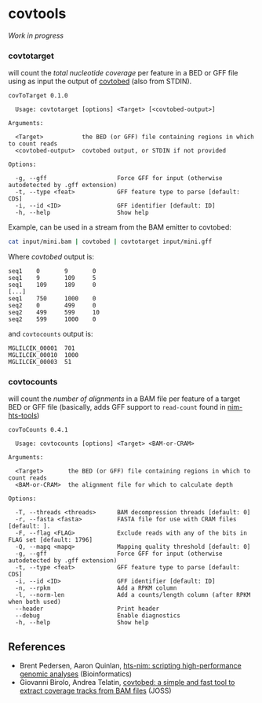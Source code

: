# covtools

_Work in progress_


### covtotarget
will count the _total nucleotide coverage_ per feature in a BED or GFF file using as input the output of [covtobed](https://github.com/telatin/covtobed) (also from STDIN).

```
covToTarget 0.1.0

  Usage: covtotarget [options] <Target> [<covtobed-output>]

Arguments:                                                                                                                                                 

  <Target>           the BED (or GFF) file containing regions in which to count reads
  <covtobed-output>  covtobed output, or STDIN if not provided

Options:

  -g, --gff                    Force GFF for input (otherwise autodetected by .gff extension)
  -t, --type <feat>            GFF feature type to parse [default: CDS]
  -i, --id <ID>                GFF identifier [default: ID]
  -h, --help                   Show help
```

Example, can be used in a stream from the BAM emitter to covtobed:
```bash
cat input/mini.bam | covtobed | covtotarget input/mini.gff
```

Where _covtobed_ output is:
```text
seq1    0       9       0
seq1    9       109     5
seq1    109     189     0
[...]
seq1    750     1000    0
seq2    0       499     0
seq2    499     599     10
seq2    599     1000    0
```

and `covtocounts` output is:
```text
MGLILCEK_00001  701
MGLILCEK_00010  1000
MGLILCEK_00003  51
```

 
### covtocounts
will count the _number of alignments_ in a BAM file per feature of a target BED or GFF file (basically, adds GFF support to `read-count` found in [nim-hts-tools](https://github.com/brentp/hts-nim-tools))
```
covToCounts 0.4.1

  Usage: covtocounts [options] <Target> <BAM-or-CRAM>

Arguments:                                                                                                                                                 

  <Target>       the BED (or GFF) file containing regions in which to count reads
  <BAM-or-CRAM>  the alignment file for which to calculate depth

Options:

  -T, --threads <threads>      BAM decompression threads [default: 0]
  -r, --fasta <fasta>          FASTA file for use with CRAM files [default: ].
  -F, --flag <FLAG>            Exclude reads with any of the bits in FLAG set [default: 1796]
  -Q, --mapq <mapq>            Mapping quality threshold [default: 0]
  -g, --gff                    Force GFF for input (otherwise autodetected by .gff extension)
  -t, --type <feat>            GFF feature type to parse [default: CDS]
  -i, --id <ID>                GFF identifier [default: ID]
  -n, --rpkm                   Add a RPKM column
  -l, --norm-len               Add a counts/length column (after RPKM when both used)
  --header                     Print header
  --debug                      Enable diagnostics    
  -h, --help                   Show help
```

## References
 * Brent Pedersen,  Aaron Quinlan, [hts-nim: scripting high-performance genomic analyses](https://academic.oup.com/bioinformatics/article/34/19/3387/4990493) (Bioinformatics)
 * Giovanni Birolo, Andrea Telatin, [covtobed: a simple and fast tool to extract coverage tracks from BAM files](https://joss.theoj.org/papers/10.21105/joss.02119) (JOSS)
